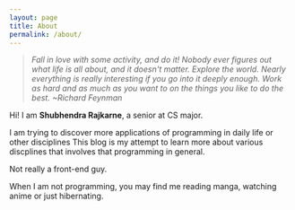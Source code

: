 ```yaml
---
layout: page
title: About
permalink: /about/
---
```


> _Fall in love with some activity, and do it! Nobody ever figures out what life is all about, and it doesn't matter. Explore the world. Nearly everything is really interesting if you go into it deeply enough. Work as hard and as much as you want to on the things you like to do the best. ~Richard Feynman_

Hi! I am **Shubhendra Rajkarne**, a senior at CS major.

I am trying to discover more applications of programming in daily life or other disciplines
This blog is my attempt to learn more about various discplines that involves that programming in general.

Not really a front-end guy.

When I am not programming, you may find me reading manga, watching anime or just hibernating. 
